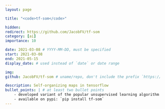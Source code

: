 ```yaml
---
layout: page

title: "<code>tf-som</code>"

hidden:
redirect: https://github.com/JacobFV/tf-som
category: [ai]
importance: 10

date: 2021-03-08 # YYYY-MM-DD, must be specified
start: 2021-03-08
end: 2021-05-15
display_date: # used instead of `date` or date range

img:
github: JacobFV/tf-som # uname/repo, don't include the prefix `https://github.com/`

description: Self-organizing maps in tensorflow
bullet_points: | # at least two bullet points
    - developed variant of the popular unsupervised learning algorithm SOM
    - available on pypi: `pip install tf-som`
---
```

